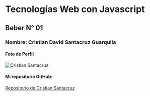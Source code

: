 # Tecnologías Web con Javascript

## Beber N° 01

### Nombre: Cristian David Santacruz Guarquila

#### Foto de Perfil
![Cristian Santacruz](https://github.com/adrianeguez/Tec_Web_Js_2016_B/blob/master/Estudiantes/Santacruz%20Guarquila%20Cristian%20David/Imagen/10426078_752816898094885_3622948680551860677_n.jpg "Cristian Santacruz")

#### Mi repositorio GitHub:
[Repositorio de Cristian Santacruz](https://github.com/CristianSantacruz/TecnologiasWeb)
